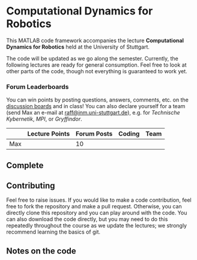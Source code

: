 # Computational Dynamics for Robotics

This MATLAB code framework accompanies the lecture **Computational Dynamics for Robotics** held at the University of Stuttgart.

The code will be updated as we go along the semester. Currently, the following lectures are ready for general consumption. Feel free to look at other parts of the code, though not everything is guaranteed to work yet.

### Forum Leaderboards

You can win points by posting questions, answers, comments, etc. on the [discussion boards](https://ilias3.uni-stuttgart.de/goto_Uni_Stuttgart_frm_2131024.html) and in class! You can also declare yourself for a team (send Max an e-mail at raff@inm.uni-stuttgart.de), e.g. for _Technische Kybernetik_, _MPI_, or _Gryffindor_.

| |Lecture Points|Forum Posts| Coding | Team|
|------|------|------|-----|-----|
| Max | | 10 | | |


## Complete

## Contributing

Feel free to raise issues. If you would like to make a code contribution, feel free to fork the repository and make a pull request. Otherwise, you can directly clone this repository and you can play around with the code. You can also download the code directly, but you may need to do this repeatedly throughout the course as we update the lectures; we strongly recommend learning the basics of git.

## Notes on the code

